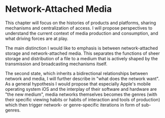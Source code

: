 Network-Attached Media
======================

This chapter will focus on the histories of products and platforms, sharing mechanisms and centralization of access.
I will propose perspectives to understand the current context of media production and consumption, and what driving forces are at play.

The main distinction I would like to emphasis is between network-attached storage and network-attached media.
This separates the functions of sheer storage and distribution of a file to a medium that is actively shaped by the transmission and broadcasting mechanisms itself.

The second state, which inherits a bidirectional relationships between network and media, I will further describe in "what does the network want". As a general hypothesis I would propose that especially Apple's mobile operating system iOS and the interplay of their software and hardware are "the new medium", media networks themselves becomes the genres (with their specific viewing habits or habits of interaction and tools of production) which then trigger network- or genre-specific iterations in form of sub-genres.

